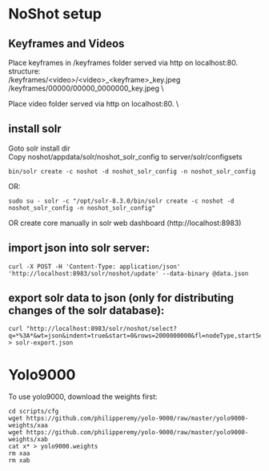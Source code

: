 # NoShot setup

## Keyframes and Videos
Place keyframes in /keyframes folder served via http on localhost:80. \
structure:\
/keyframes/\<video\>/\<video\>_\<keyframe\>_key.jpeg \
/keyframes/00000/00000_0000000_key.jpeg \

Place video folder served via http on localhost:80. \




## install solr
Goto solr install dir \
Copy noshot/appdata/solr/noshot_solr_config to server/solr/configsets

```
bin/solr create -c noshot -d noshot_solr_config -n noshot_solr_config
```
OR:
```
sudo su - solr -c "/opt/solr-8.3.0/bin/solr create -c noshot -d noshot_solr_config -n noshot_solr_config"
```

OR create core manually in solr web dashboard (http://localhost:8983)



## import json into solr server:
```
curl -X POST -H 'Content-Type: application/json' 'http://localhost:8983/solr/noshot/update' --data-binary @data.json
```

## export solr data to json (only for distributing changes of the solr database):
```
curl "http://localhost:8983/solr/noshot/select?q=*%3A*&wt=json&indent=true&start=0&rows=2000000000&fl=nodeType,startSecond,endSecond,video,second,net,count,parentCategory,category,probability,boundingBox,categoryName" > solr-export.json
```

# Yolo9000
To use yolo9000, download the weights first:
```
cd scripts/cfg
wget https://github.com/philipperemy/yolo-9000/raw/master/yolo9000-weights/xaa
wget https://github.com/philipperemy/yolo-9000/raw/master/yolo9000-weights/xab
cat x* > yolo9000.weights
rm xaa
rm xab
```
